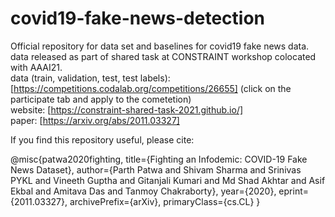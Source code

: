 # covid19-fake-news-detection
Official repository for data set and baselines for covid19 fake news data. <br>
data released as part of shared task at CONSTRAINT workshop colocated with AAAI21. <br> 
data (train, validation, test, test labels): [https://competitions.codalab.org/competitions/26655] (click on the participate tab and apply to the cometetion)<br>
website: [https://constraint-shared-task-2021.github.io/] <br>
paper: [https://arxiv.org/abs/2011.03327] <br>

If you find this repository useful, please cite: 

@misc{patwa2020fighting,
      title={Fighting an Infodemic: COVID-19 Fake News Dataset}, 
      author={Parth Patwa and Shivam Sharma and Srinivas PYKL and Vineeth Guptha and Gitanjali Kumari and Md Shad Akhtar and Asif Ekbal and Amitava Das and Tanmoy Chakraborty},
      year={2020},
      eprint={2011.03327},
      archivePrefix={arXiv},
      primaryClass={cs.CL}
}
